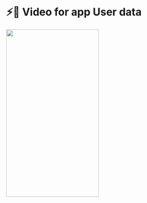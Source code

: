 


<h1 >⚡📱 Video for app User data</h1>
<img src="https://user-images.githubusercontent.com/49654167/110764375-a661e380-825b-11eb-8e25-eda5e379d44c.gif" height= "450" width ="250"/>

